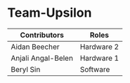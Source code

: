 # Team-Upsilon

| Contributors | Roles |
|--------------|--------------|
| Aidan Beecher | Hardware 2 |
| Anjali Angal-Belen | Hardware 1 | 
| Beryl Sin | Software |

